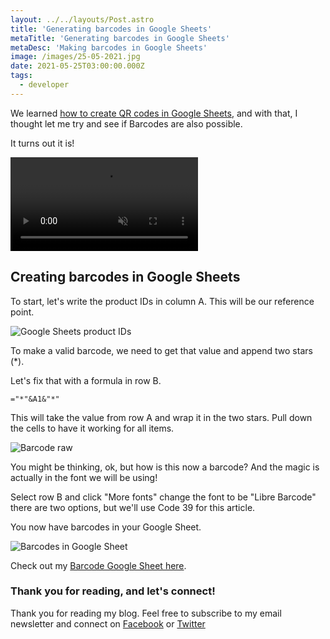 ```yaml
---
layout: ../../layouts/Post.astro
title: 'Generating barcodes in Google Sheets'
metaTitle: 'Generating barcodes in Google Sheets'
metaDesc: 'Making barcodes in Google Sheets'
image: /images/25-05-2021.jpg
date: 2021-05-25T03:00:00.000Z
tags:
  - developer
---
```


We learned [how to create QR codes in Google Sheets](https://daily-dev-tips.com/posts/generating-qr-codes-in-google-sheets/), and with that, I thought let me try and see if Barcodes are also possible.

It turns out it is!

<video autoplay loop muted playsinline>
  <source src="https://res.cloudinary.com/daily-dev-tips/video/upload/q_auto/sheet-barcode_j3xa8t.webm" type="video/webm" />
  <source src="https://res.cloudinary.com/daily-dev-tips/video/upload/q_auto/sheet-barcode_btcrdk.mp4" type="video/mp4" />
</video>

## Creating barcodes in Google Sheets

To start, let's write the product IDs in column A. This will be our reference point.

![Google Sheets product IDs](https://cdn.hashnode.com/res/hashnode/image/upload/v1621695380333/VY0QFIfTR.png)

To make a valid barcode, we need to get that value and append two stars (\*).

Let's fix that with a formula in row B.

```text
="*"&A1&"*"
```

This will take the value from row A and wrap it in the two stars.
Pull down the cells to have it working for all items.

![Barcode raw](https://cdn.hashnode.com/res/hashnode/image/upload/v1621695505210/A3QrgFxMw.png)

You might be thinking, ok, but how is this now a barcode?
And the magic is actually in the font we will be using!

Select row B and click "More fonts" change the font to be "Libre Barcode" there are two options, but we'll use Code 39 for this article.

You now have barcodes in your Google Sheet.

![Barcodes in Google Sheet](https://cdn.hashnode.com/res/hashnode/image/upload/v1621695660549/wnc2ZR6EK.png)

Check out my [Barcode Google Sheet here](https://docs.google.com/spreadsheets/d/1TVP2I4RALyl2QxrTlmnvH-yNhUcijJrjZ0gt1DMFbBo/edit?usp=sharing).

### Thank you for reading, and let's connect!

Thank you for reading my blog. Feel free to subscribe to my email newsletter and connect on [Facebook](https://www.facebook.com/DailyDevTipsBlog) or [Twitter](https://twitter.com/DailyDevTips1)
